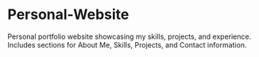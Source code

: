 # Personal-Website
Personal portfolio website showcasing my skills, projects, and experience. Includes sections for About Me, Skills, Projects, and Contact information.
